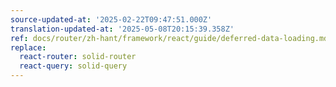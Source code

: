 ```yaml
---
source-updated-at: '2025-02-22T09:47:51.000Z'
translation-updated-at: '2025-05-08T20:15:39.358Z'
ref: docs/router/zh-hant/framework/react/guide/deferred-data-loading.md
replace:
  react-router: solid-router
  react-query: solid-query
---
```


[//]: # 'DeferredWithAwaitFinalTip'
[//]: # 'DeferredWithAwaitFinalTip'
[//]: # 'SSRContent'
[//]: # 'SSRContent'
